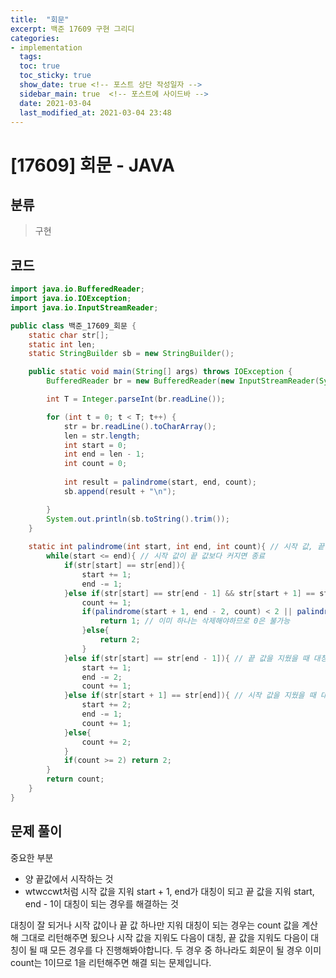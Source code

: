 ```yaml
---
title:  "회문"
excerpt: 백준 17609 구현 그리디
categories:
- implementation
  tags:
  toc: true
  toc_sticky: true
  show_date: true <!-- 포스트 상단 작성일자 -->
  sidebar_main: true  <!-- 포스트에 사이드바 -->
  date: 2021-03-04
  last_modified_at: 2021-03-04 23:48
---
```


# [17609] 회문 - JAVA

## 분류
> 구현

## 코드
```java
import java.io.BufferedReader;
import java.io.IOException;
import java.io.InputStreamReader;

public class 백준_17609_회문 {
    static char str[];
    static int len;
    static StringBuilder sb = new StringBuilder();

    public static void main(String[] args) throws IOException {
        BufferedReader br = new BufferedReader(new InputStreamReader(System.in));

        int T = Integer.parseInt(br.readLine());

        for (int t = 0; t < T; t++) {
            str = br.readLine().toCharArray();
            len = str.length;
            int start = 0;
            int end = len - 1;
            int count = 0;
            
            int result = palindrome(start, end, count);
            sb.append(result + "\n");

        }
        System.out.println(sb.toString().trim());
    }
    
    static int palindrome(int start, int end, int count){ // 시작 값, 끝 값, 삭제 횟수
        while(start <= end){ // 시작 값이 끝 값보다 커지면 종료
            if(str[start] == str[end]){
                start += 1;
                end -= 1;
            }else if(str[start] == str[end - 1] && str[start + 1] == str[end]){ // 시작 값을 지워도 다음이 대칭이고 끝 값을 지워도 다음이 대칭이 되는 경우
                count += 1;
                if(palindrome(start + 1, end - 2, count) < 2 || palindrome(start + 2, end - 1, count) < 2){ // 둘 다 해봐서 하나라도 된다면
                    return 1; // 이미 하나는 삭제해야하므로 0은 불가능
                }else{
                    return 2;
                }
            }else if(str[start] == str[end - 1]){ // 끝 값을 지웠을 때 대칭이라면
                start += 1;
                end -= 2;
                count += 1;
            }else if(str[start + 1] == str[end]){ // 시작 값을 지웠을 때 대칭이라면
                start += 2;
                end -= 1;
                count += 1;
            }else{
                count += 2;
            }
            if(count >= 2) return 2;
        }
        return count;
    }
}
```

## 문제 풀이
중요한 부분
- 양 끝값에서 시작하는 것
- wtwccwt처럼 시작 값을 지워 start + 1, end가 대칭이 되고 끝 값을 지워 start, end - 1이 대칭이 되는 경우를 해결하는 것

대칭이 잘 되거나 시작 값이나 끝 값 하나만 지워 대칭이 되는 경우는 count 값을 계산해 그대로 리턴해주면 됬으나 시작 값을 지워도 다음이 대칭, 끝 값을 지워도 다음이 대칭이 될 때 모든 경우를 다 진행해봐야합니다.
두 경우 중 하나라도 회문이 될 경우 이미 count는 1이므로 1을 리턴해주면 해결 되는 문제입니다.